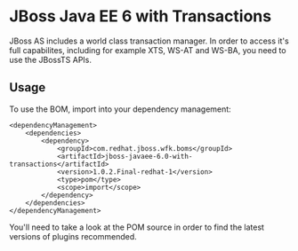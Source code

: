 JBoss Java EE 6 with Transactions
=================================

JBoss AS includes a world class transaction manager. In order to access it's full capabilites, including for example XTS, WS-AT and WS-BA, you need to use the JBossTS APIs.
 
Usage
-----

To use the BOM, import into your dependency management:

    <dependencyManagement>
        <dependencies>
            <dependency>
                <groupId>com.redhat.jboss.wfk.boms</groupId>
                <artifactId>jboss-javaee-6.0-with-transactions</artifactId>
                <version>1.0.2.Final-redhat-1</version>
                <type>pom</type>
                <scope>import</scope>
            </dependency>
        </dependencies>
    </dependencyManagement> 

You'll need to take a look at the POM source in order to find the latest versions of plugins recommended.
